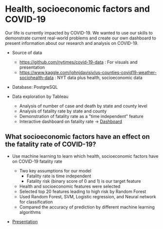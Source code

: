 # Health, socioeconomic factors and COVID-19
Our life is currently impacted by COVID-19.  We wanted to use our skills to demonstrate current real-world problems and create our own dashboard to present information about our research and analysis on COVID-19.

- Source of data
  - <https://github.com/nytimes/covid-19-data> : For visuals and presentation
  - <https://www.kaggle.com/johnjdavisiv/us-counties-covid19-weather-sociohealth-data> : NYT data plus health, socioeconomic data

- Database: PostgreSQL

- Data exploration by Tableau
  - Analysis of number of case and death by state and county level
  - Analysis of fatality rate by state and county
  - Demonstration of fatality rate as a "time independent" feature 
  - Interactive dashboard on fatality rate -> [Dashboard](https://public.tableau.com/views/Covid-19FatalityRateDashboard/FatalityRateDashboard?:language=en&:display_count=y&:origin=viz_share_link)


## What socioeconomic factors have an effect on the fatality rate of COVID-19?  
- Use machine learning to learn which health, socioeconomic factors have on COVID-19 fatality rate
  - Two key assumptions for our model
    - Fatality rate is time independent
    - Fatality risk (binary score of 0 and 1) is our target feature
  - Health and socioeconomic features were selected
  - Selected top 20 features leading to high risk by Random Forest 
  - Used Random Forest, SVM, Logistic regression, and Neural network for classification
  - Compared the accuracy of prediction by different machine learning algorithms

- [Presentation](https://docs.google.com/presentation/d/1h5Y0uAqfvevRgfUIDPf4QB129fScZghaoJzVZ8aUxrU/edit?ts=5ed80d14#slide=id.gc6f980f91_0_33)

